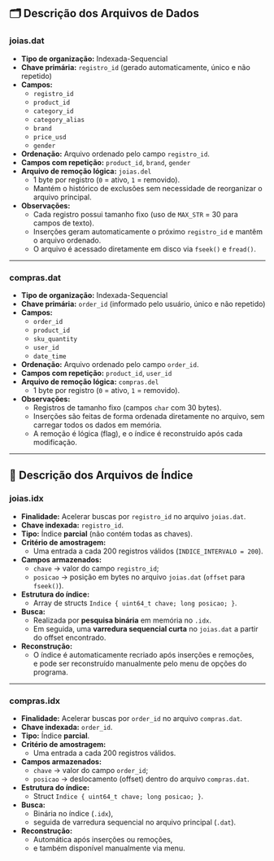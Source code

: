 ## 🗂️ Descrição dos Arquivos de Dados

### **joias.dat**
- **Tipo de organização:** Indexada-Sequencial  
- **Chave primária:** `registro_id` (gerado automaticamente, único e não repetido)  
- **Campos:**  
  - `registro_id`  
  - `product_id`  
  - `category_id`  
  - `category_alias`  
  - `brand`  
  - `price_usd`  
  - `gender`  
- **Ordenação:** Arquivo ordenado pelo campo `registro_id`.  
- **Campos com repetição:** `product_id`, `brand`, `gender`  
- **Arquivo de remoção lógica:** `joias.del`  
  - 1 byte por registro (`0` = ativo, `1` = removido).  
  - Mantém o histórico de exclusões sem necessidade de reorganizar o arquivo principal.  
- **Observações:**  
  - Cada registro possui tamanho fixo (uso de `MAX_STR` = 30 para campos de texto).  
  - Inserções geram automaticamente o próximo `registro_id` e mantêm o arquivo ordenado.  
  - O arquivo é acessado diretamente em disco via `fseek()` e `fread()`.

---

### **compras.dat**
- **Tipo de organização:** Indexada-Sequencial  
- **Chave primária:** `order_id` (informado pelo usuário, único e não repetido)  
- **Campos:**  
  - `order_id`  
  - `product_id`  
  - `sku_quantity`  
  - `user_id`  
  - `date_time`  
- **Ordenação:** Arquivo ordenado pelo campo `order_id`.  
- **Campos com repetição:** `product_id`, `user_id`  
- **Arquivo de remoção lógica:** `compras.del`  
  - 1 byte por registro (`0` = ativo, `1` = removido).  
- **Observações:**  
  - Registros de tamanho fixo (campos `char` com 30 bytes).  
  - Inserções são feitas de forma ordenada diretamente no arquivo, sem carregar todos os dados em memória.  
  - A remoção é lógica (flag), e o índice é reconstruído após cada modificação.

---

## 📑 Descrição dos Arquivos de Índice

### **joias.idx**
- **Finalidade:** Acelerar buscas por `registro_id` no arquivo `joias.dat`.  
- **Chave indexada:** `registro_id`.  
- **Tipo:** Índice **parcial** (não contém todas as chaves).  
- **Critério de amostragem:**  
  - Uma entrada a cada 200 registros válidos (`INDICE_INTERVALO = 200`).  
- **Campos armazenados:**  
  - `chave` → valor do campo `registro_id`;  
  - `posicao` → posição em bytes no arquivo `joias.dat` (`offset` para `fseek()`).  
- **Estrutura do índice:**  
  - Array de structs `Indice { uint64_t chave; long posicao; }`.  
- **Busca:**  
  - Realizada por **pesquisa binária** em memória no `.idx`.  
  - Em seguida, uma **varredura sequencial curta** no `joias.dat` a partir do offset encontrado.  
- **Reconstrução:**  
  - O índice é automaticamente recriado após inserções e remoções,  
    e pode ser reconstruído manualmente pelo menu de opções do programa.

---

### **compras.idx**
- **Finalidade:** Acelerar buscas por `order_id` no arquivo `compras.dat`.  
- **Chave indexada:** `order_id`.  
- **Tipo:** Índice **parcial**.  
- **Critério de amostragem:**  
  - Uma entrada a cada 200 registros válidos.  
- **Campos armazenados:**  
  - `chave` → valor do campo `order_id`;  
  - `posicao` → deslocamento (offset) dentro do arquivo `compras.dat`.  
- **Estrutura do índice:**  
  - Struct `Indice { uint64_t chave; long posicao; }`.  
- **Busca:**  
  - Binária no índice (`.idx`),  
  - seguida de varredura sequencial no arquivo principal (`.dat`).  
- **Reconstrução:**  
  - Automática após inserções ou remoções,  
  - e também disponível manualmente via menu.  
